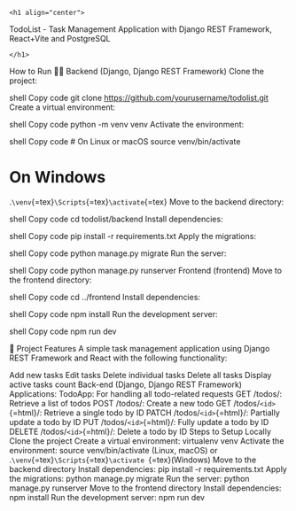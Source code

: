 ```{=html}
<h1 align="center">
```
TodoList - Task Management Application with Django REST Framework,
React+Vite and PostgreSQL
```{=html}
</h1>
```
How to Run 🏃‍♀️ Backend (Django, Django REST Framework) Clone the project:

shell Copy code git clone https://github.com/yourusername/todolist.git
Create a virtual environment:

shell Copy code python -m venv venv Activate the environment:

shell Copy code \# On Linux or macOS source venv/bin/activate

# On Windows

.`\venv`{=tex}`\Scripts`{=tex}`\activate`{=tex} Move to the backend
directory:

shell Copy code cd todolist/backend Install dependencies:

shell Copy code pip install -r requirements.txt Apply the migrations:

shell Copy code python manage.py migrate Run the server:

shell Copy code python manage.py runserver Frontend (frontend) Move to
the frontend directory:

shell Copy code cd ../frontend Install dependencies:

shell Copy code npm install Run the development server:

shell Copy code npm run dev

🚀 Project Features A simple task management application using Django
REST Framework and React with the following functionality:

Add new tasks Edit tasks Delete individual tasks Delete all tasks
Display active tasks count Back-end (Django, Django REST Framework)
Applications: TodoApp: For handling all todo-related requests GET
/todos/: Retrieve a list of todos POST /todos/: Create a new todo GET
/todos/`<id>`{=html}/: Retrieve a single todo by ID PATCH
/todos/`<id>`{=html}/: Partially update a todo by ID PUT
/todos/`<id>`{=html}/: Fully update a todo by ID DELETE
/todos/`<id>`{=html}/: Delete a todo by ID Steps to Setup Locally Clone
the project Create a virtual environment: virtualenv venv Activate the
environment: source venv/bin/activate (Linux, macOS) or
.`\venv`{=tex}`\Scripts`{=tex}`\activate `{=tex}(Windows) Move to the
backend directory Install dependencies: pip install -r requirements.txt
Apply the migrations: python manage.py migrate Run the server: python
manage.py runserver Move to the frontend directory Install dependencies:
npm install Run the development server: npm run dev
